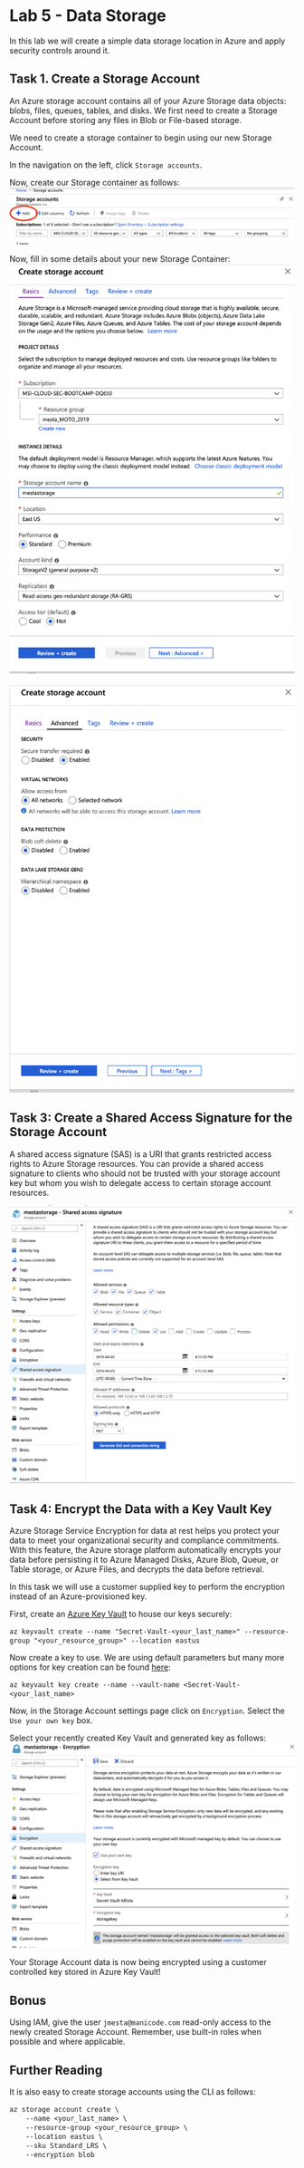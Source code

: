 # Lab 5 - Data Storage
In this lab we will create a simple data storage location in Azure and apply security controls around it.

## Task 1. Create a Storage Account
An Azure storage account contains all of your Azure Storage data objects: blobs, files, queues, tables, and disks. We first need to create a Storage Account before storing any files in Blob or File-based storage. 

We need to create a storage container to begin using our new Storage Account.

In the navigation on the left, click `Storage accounts`.

Now, create our Storage container as follows:
![Create Container](../images/create-container.png?raw=true "Create Container")

Now, fill in some details about your new Storage Container:
![Create Container](../images/create-storage-1.png?raw=true "Create Container")

![Create Container](../images/create-storage-2.png?raw=true "Create Container")

## Task 3: Create a Shared Access Signature for the Storage Account
A shared access signature (SAS) is a URI that grants restricted access rights to Azure Storage resources. You can provide a shared access signature to clients who should not be trusted with your storage account key but whom you wish to delegate access to certain storage account resources.

![SAS](../images/sas-setup.png?raw=true "SAS")

## Task 4: Encrypt the Data with a Key Vault Key
Azure Storage Service Encryption for data at rest helps you protect your data to meet your organizational security and compliance commitments. With this feature, the Azure storage platform automatically encrypts your data before persisting it to Azure Managed Disks, Azure Blob, Queue, or Table storage, or Azure Files, and decrypts the data before retrieval. 

In this task we will use a customer supplied key to perform the encryption instead of an Azure-provisioned key. 

First, create an [Azure Key Vault](https://azure.microsoft.com/en-us/services/key-vault/) to house our keys securely:
```
az keyvault create --name "Secret-Vault-<your_last_name>" --resource-group "<your_resource_group>" --location eastus
```
Now create a key to use. We are using default parameters but many more options for key creation can be found [here](https://docs.microsoft.com/en-us/cli/azure/keyvault/key?view=azure-cli-latest#az-keyvault-key-create):
```
az keyvault key create --name --vault-name <Secret-Vault-<your_last_name>
```
Now, in the Storage Account settings page click on `Encryption`. Select the `Use your own key` box. 

Select your recently created Key Vault and generated key as follows:
![Encrypt](../images/encrypt.png?raw=true "Encrypt")

Your Storage Account data is now being encrypted using a customer controlled key stored in Azure Key Vault!

## Bonus
Using IAM, give the user `jmesta@manicode.com` read-only access to the newly created Storage Account. Remember, use built-in roles when possible and where applicable. 

## Further Reading
It is also easy to create storage accounts using the CLI as follows:
```
az storage account create \
    --name <your_last_name> \
    --resource-group <your_resource_group> \
    --location eastus \
    --sku Standard_LRS \
    --encryption blob
```
